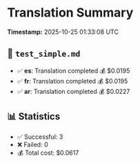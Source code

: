 # Translation Summary

**Timestamp:** 2025-10-25 01:33:08 UTC


## 📄 `test_simple.md`

- ✅ **es**: Translation completed
    💰 $0.0195
- ✅ **fr**: Translation completed
    💰 $0.0195
- ✅ **ar**: Translation completed
    💰 $0.0227

## 📊 Statistics

- ✅ Successful: 3
- ❌ Failed: 0
- 💰 Total cost: $0.0617
